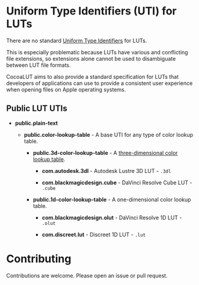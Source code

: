 # Uniform Type Identifiers (UTI) for LUTs

There are no standard [Uniform Type Identifiers](https://en.wikipedia.org/wiki/Uniform_Type_Identifier) for LUTs.

This is especially problematic because LUTs have various and conflicting file extensions, so extensions alone cannot be used to disambiguate between LUT file formats.

CocoaLUT aims to also provide a standard specification for LUTs that developers of applications can use to provide a consistent user experience when opening files on Apple operating systems.

## Public LUT UTIs

- **public.plain-text**

  - **public.color-lookup-table** - A base UTI for any type of color lookup table.

    - **public.3d-color-lookup-table** - A [three-dimensional color lookup table](https://en.wikipedia.org/wiki/3D_lookup_table).

      - **com.autodesk.3dl** - Autodesk Lustre 3D LUT - `.3dl`
        
      - **com.blackmagicdesign.cube** -  DaVinci Resolve Cube LUT - `.cube`

    - **public.1d-color-lookup-table** - A one-dimensional color lookup table.

      - **com.blackmagicdesign.olut** - DaVinci Resolve 1D LUT - `.olut`
      
      - **com.discreet.lut** - Discreet 1D LUT - `.lut`


# Contributing

Contributions are welcome. Please open an issue or pull request.
